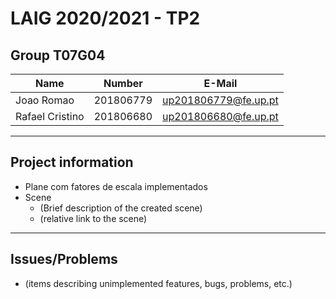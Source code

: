 # LAIG 2020/2021 - TP2

## Group T07G04

| Name             | Number    | E-Mail              |
| ---------------- | --------- | ------------------  |
| Joao Romao       | 201806779 | up201806779@fe.up.pt|
| Rafael Cristino  | 201806680 | up201806680@fe.up.pt|

----
## Project information

- Plane com fatores de escala implementados
- Scene
  - (Brief description of the created scene)
  - (relative link to the scene)
----
## Issues/Problems

- (items describing unimplemented features, bugs, problems, etc.)
